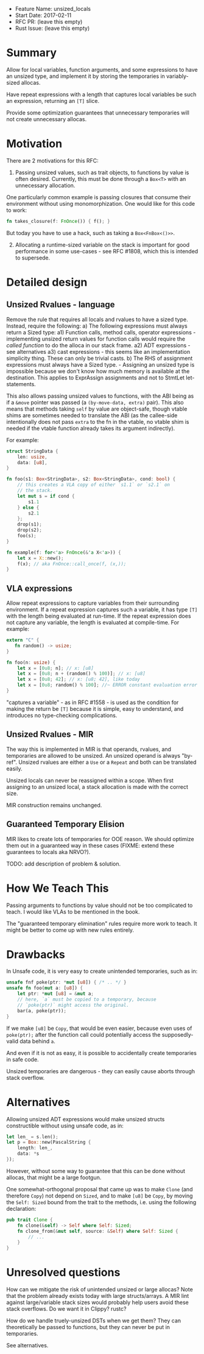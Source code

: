 - Feature Name: unsized_locals
- Start Date: 2017-02-11
- RFC PR: (leave this empty)
- Rust Issue: (leave this empty)

# Summary
[summary]: #summary

Allow for local variables, function arguments, and some expressions to have an unsized type, and implement it by storing the temporaries in variably-sized allocas.

Have repeat expressions with a length that captures local variables be such an expression, returning an `[T]` slice.

Provide some optimization guarantees that unnecessary temporaries will not create unnecessary allocas.

# Motivation
[motivation]: #motivation

There are 2 motivations for this RFC:

1) Passing unsized values, such as trait objects, to functions by value is often desired. Currently, this must be done through a `Box<T>` with an unnecessary allocation.

One particularly common example is passing closures that consume their environment without using monomorphization. One would like for this code to work:

```Rust
fn takes_closure(f: FnOnce()) { f(); }
```

But today you have to use a hack, such as taking a `Box<FnBox<()>>`.

2) Allocating a runtime-sized variable on the stack is important for good performance in some use-cases - see RFC #1808, which this is intended to supersede.

# Detailed design
[design]: #detailed-design

## Unsized Rvalues - language

Remove the rule that requires all locals and rvalues to have a sized type. Instead, require the following:
a) The following expressions must always return a Sized type:
    a1) Function calls, method calls, operator expressions
        - implementing unsized return values for function calls would require the *called function* to do the alloca in our stack frame.
    a2) ADT expressions
        - see alternatives
    a3) cast expressions
        - this seems like an implementation simplicity thing. These can only be trivial casts.
b) The RHS of assignment expressions must always have a Sized type.
    - Assigning an unsized type is impossible because we don't know how much memory is available at the destination. This applies to ExprAssign assignments and not to StmtLet let-statements.

This also allows passing unsized values to functions, with the ABI being as if a `&move` pointer was passed (a `(by-move-data, extra)` pair). This also means that methods taking `self` by value are object-safe, though vtable shims are sometimes needed to translate the ABI (as the callee-side intentionally does not pass `extra` to the fn in the vtable, no vtable shim is needed if the vtable function already takes its argument indirectly).

For example:

```Rust
struct StringData {
    len: usize,
    data: [u8],
}

fn foo(s1: Box<StringData>, s2: Box<StringData>, cond: bool) {
    // this creates a VLA copy of either `s1.1` or `s2.1` on
    // the stack.
    let mut s = if cond {
        s1.1
    } else {
        s2.1
    };
    drop(s1);
    drop(s2);
    foo(s);
}

fn example(f: for<'a> FnOnce(&'a X<'a>)) {
    let x = X::new();
    f(x); // aka FnOnce::call_once(f, (x,));
}
```

## VLA expressions

Allow repeat expressions to capture variables from their surrounding environment. If a repeat expression captures such a variable, it has type `[T]` with the length being evaluated at run-time. If the repeat expression does not capture any variable, the length is evaluated at compile-time. For example:
```Rust
extern "C" {
   fn random() -> usize;
}

fn foo(n: usize) {
    let x = [0u8; n]; // x: [u8]
    let x = [0u8; n + (random() % 100)]; // x: [u8]
    let x = [0u8; 42]; // x: [u8; 42], like today
    let x = [0u8; random() % 100]; //~ ERROR constant evaluation error
}
```

"captures a variable" - as in RFC #1558 - is used as the condition for making the return be `[T]` because it is simple, easy to understand, and  introduces no type-checking complications.

## Unsized Rvalues - MIR

The way this is implemented in MIR is that operands, rvalues, and temporaries are allowed to be unsized. An unsized operand is always "by-ref". Unsized rvalues are either a `Use` or a `Repeat` and both can be translated easily.

Unsized locals can never be reassigned within a scope. When first assigning to an unsized local, a stack allocation is made with the correct size.

MIR construction remains unchanged. 

## Guaranteed Temporary Elision

MIR likes to create lots of temporaries for OOE reason. We should optimize them out in a guaranteed way in these cases (FIXME: extend these guarantees to locals aka NRVO?).

TODO: add description of problem & solution.
    
# How We Teach This
[teach]: #how-we-teach-this

Passing arguments to functions by value should not be too complicated to teach. I would like VLAs to be mentioned in the book.

The "guaranteed temporary elimination" rules require more work to teach. It might be better to come up with new rules entirely.

# Drawbacks
[drawbacks]: #drawbacks

In Unsafe code, it is very easy to create unintended temporaries, such as in:
```Rust
unsafe fnf poke(ptr: *mut [u8]) { /* .. */ }
unsafe fn foo(mut a: [u8]) {
    let ptr: *mut [u8] = &mut a;
    // here, `a` must be copied to a temporary, because
    // `poke(ptr)` might access the original.
    bar(a, poke(ptr));
}
```

If we make `[u8]` be `Copy`, that would be even easier, because even uses of `poke(ptr);` after the function call could potentially access the supposedly-valid data behind `a`.

And even if it is not as easy, it is possible to accidentally create temporaries in safe code.

Unsized temporaries are dangerous - they can easily cause aborts through stack overflow.

# Alternatives
[alternatives]: #alternatives

Allowing unsized ADT expressions would make unsized structs constructible without using unsafe code, as in:
```Rust
let len_ = s.len();
let p = Box::new(PascalString {
    length: len_,
    data: *s
});
```

However, without some way to guarantee that this can be done without allocas, that might be a large footgun.

One somewhat-orthogonal proposal that came up was to make `Clone` (and therefore `Copy`) not depend on `Sized`, and to make `[u8]` be `Copy`, by moving the `Self: Sized` bound from the trait to the methods, i.e. using the following declaration:
```Rust
pub trait Clone {
    fn clone(&self) -> Self where Self: Sized;
    fn clone_from(&mut self, source: &Self) where Self: Sized {
        // ...
    }
}
```

# Unresolved questions
[unresolved]: #unresolved-questions

How can we mitigate the risk of unintended unsized or large allocas? Note that the problem already exists today with large structs/arrays. A MIR lint against large/variable stack sizes would probably help users avoid these stack overflows. Do we want it in Clippy? rustc?

How do we handle truely-unsized DSTs when we get them? They can theoretically be passed to functions, but they can never be put in temporaries.

See alternatives.
